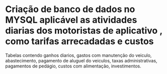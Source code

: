 # Criação de banco de dados no MYSQL aplicável as atividades diarias dos motoristas de aplicativo , como tarifas arrecadadas e custos

Tabelas contendo ganhos diarios, gastos com manutenção do veiculo, abastecimento, pagamento de aluguel do veiculos, taxas administrativas, pagamentos de pedágio, custos com alimentação, investimentos.
